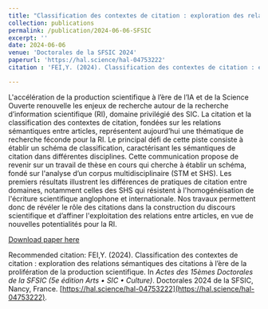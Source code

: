 ```yaml
---
title: "Classification des contextes de citation : exploration des relations sémantiques des citations à l’ère de la prolifération de la production scientifique"
collection: publications
permalink: /publication/2024-06-06-SFSIC
excerpt: ''
date: 2024-06-06
venue: 'Doctorales de la SFSIC 2024'
paperurl: 'https://hal.science/hal-04753222'
citation : 'FEI,Y. (2024). Classification des contextes de citation : exploration des relations sémantiques des citations à l’ère de la prolifération de la production scientifique. In <i>Actes des 15èmes Doctorales de la SFSIC (5e édition Arts • SIC • Culture)</i>. Doctorales 2024 de la SFSIC, Nancy, France. https://hal.science/hal-04753222.' 

---
```

L'accélération de la production scientifique à l’ère de l’IA et de la Science Ouverte renouvelle les enjeux de recherche autour de la recherche d’information scientifique (RI), domaine privilégié des SIC. La citation et la classification des contextes de citation, fondées sur les relations sémantiques entre articles, représentent aujourd’hui une thématique de recherche féconde pour la RI. Le principal défi de cette piste consiste à établir un schéma de classification, caractérisant les sémantiques de citation dans différentes disciplines. Cette communication propose de revenir sur un travail de thèse en cours qui cherche à établir un schéma, fondé sur l'analyse d’un corpus multidisciplinaire (STM et SHS). Les premiers résultats illustrent les différences de pratiques de citation entre domaines, notamment celles des SHS qui résistent à l'homogénéisation de l'écriture scientifique anglophone et internationale. Nos travaux permettent donc de révéler le rôle des citations dans la construction du discours scientifique et d’affiner l'exploitation des relations entre articles, en vue de nouvelles potentialités pour la RI.

[Download paper here](https://hal.science/hal-04753222)

Recommended citation: FEI,Y. (2024). Classification des contextes de citation : exploration des relations sémantiques des citations à l’ère de la prolifération de la production scientifique. In <i>Actes des 15èmes Doctorales de la SFSIC (5e édition Arts • SIC • Culture)</i>. Doctorales 2024 de la SFSIC, Nancy, France. [https://hal.science/hal-04753222](https://hal.science/hal-04753222).
